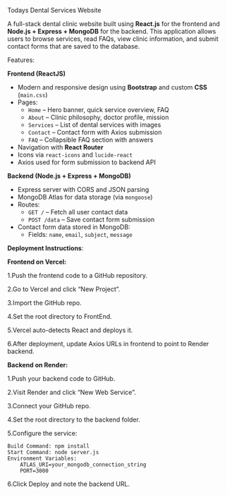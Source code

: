 Todays Dental Services Website

A full-stack dental clinic website built using **React.js** for the frontend and **Node.js + Express + MongoDB** for the backend. This application allows users to browse services, read FAQs, view clinic information, and submit contact forms that are saved to the database.

Features:

**Frontend (ReactJS)**

- Modern and responsive design using **Bootstrap** and custom **CSS** (`main.css`)
- Pages:
  - `Home` – Hero banner, quick service overview, FAQ
  - `About` – Clinic philosophy, doctor profile, mission
  - `Services` – List of dental services with images
  - `Contact` – Contact form with Axios submission
  - `FAQ` – Collapsible FAQ section with answers
- Navigation with **React Router**
- Icons via `react-icons` and `lucide-react`
- Axios used for form submission to backend API

**Backend (Node.js + Express + MongoDB)**

- Express server with CORS and JSON parsing
- MongoDB Atlas for data storage (via `mongoose`)
- Routes:
  - `GET /` – Fetch all user contact data
  - `POST /data` – Save contact form submission
- Contact form data stored in MongoDB:
  - Fields: `name`, `email`, `subject`, `message`

**Deployment Instructions**:

**Frontend on Vercel:**

1.Push the frontend code to a GitHub repository.

2.Go to Vercel and click “New Project”.

3.Import the GitHub repo.

4.Set the root directory to FrontEnd.

5.Vercel auto-detects React and deploys it.

6.After deployment, update Axios URLs in frontend to point to Render backend.

**Backend on Render:**

1.Push your backend code to GitHub.

2.Visit Render and click “New Web Service”.

3.Connect your GitHub repo.

4.Set the root directory to the backend folder.

5.Configure the service:

    Build Command: npm install
    Start Command: node server.js
    Environment Variables:
        ATLAS_URI=your_mongodb_connection_string
        PORT=3000
        
6.Click Deploy and note the backend URL.

